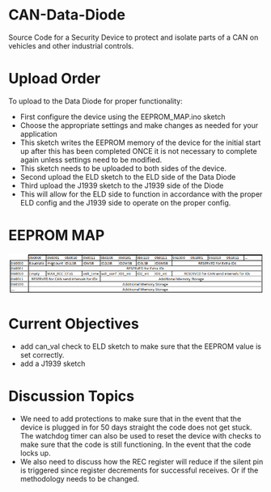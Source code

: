 # CAN-Data-Diode
Source Code for a Security Device to protect and isolate parts of a CAN on vehicles and other industrial controls.
# Upload Order
To upload to the Data Diode for proper functionality:
* First configure the device using the EEPROM_MAP.ino sketch
* Choose the appropriate settings and make changes as needed for your application
* This sketch writes the EEPROM memory of the device for the initial start up after this has been completed ONCE it is not necessary to complete again unless settings need to be modified. 
* This sketch needs to be uploaded to both sides of the device. 
* Second upload the ELD sketch to the ELD side of the Data Diode
* Third upload the J1939 sketch to the J1939 side of the Diode
* This will allow for the ELD side to function in accordance with the proper ELD config and the J1939 side to operate on the proper config. 

# EEPROM MAP
![EEPROM MAP](https://github.com/Heavy-Vehicle-Networking-At-U-Tulsa/CAN-Data-Diode/blob/Edit-of-README.md/EEPROM_memory_map.PNG)

# Current Objectives
- add can_val check to ELD sketch to make sure that the EEPROM value is set correctly. 
- add a J1939 sketch

# Discussion Topics
 - We need to add protections to make sure that in the event that the device is plugged in for 50 days straight the
code does not get stuck. The watchdog timer can also be used to reset the device with checks to make sure that the 
code is still functioning. In the event that the code locks up. 
 - We also need to discuss how the REC register will reduce if the silent pin is triggered since
    register decrements for successful receives. Or if the methodology needs to be changed. 
